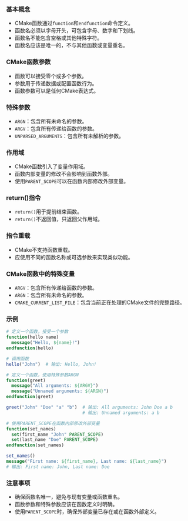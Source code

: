 ﻿### 基本概念
- CMake函数通过`function`和`endfunction`命令定义。
- 函数名必须以字母开头，可包含字母、数字和下划线。
- 函数名不能包含空格或其他特殊字符。
- 函数名应该是唯一的，不与其他函数或变量重名。

### CMake函数参数
- 函数可以接受零个或多个参数。
- 参数用于传递数据或配置函数行为。
- 函数参数可以是任何CMake表达式。

### 特殊参数
- `ARGN`：包含所有未命名的参数。
- `ARGV`：包含所有传递给函数的参数。
- `UNPARSED_ARGUMENTS`：包含所有未解析的参数。

### 作用域
- CMake函数引入了变量作用域。
- 函数内部变量的修改不会影响到函数外部。
- 使用`PARENT_SCOPE`可以在函数内部修改外部变量。

### return()指令
- `return()`用于提前结束函数。
- `return()`不返回值，只返回父作用域。

### 指令重载
- CMake不支持函数重载。
- 应使用不同的函数名称或可选参数来实现类似功能。

### CMake函数中的特殊变量
- `ARGV`：包含所有传递给函数的参数。
- `ARGN`：包含所有未命名的参数。
- `CMAKE_CURRENT_LIST_FILE`：包含当前正在处理的CMake文件的完整路径。

### 示例
```cmake
# 定义一个函数，接受一个参数
function(hello name)
  message("Hello, ${name}!")
endfunction(hello)

# 调用函数
hello("John")  # 输出: Hello, John!

# 定义一个函数，使用特殊参数ARGN
function(greet)
  message("All arguments: ${ARGV}")
  message("Unnamed arguments: ${ARGN}")
endfunction(greet)

greet("John" "Doe" "a" "b")  # 输出: All arguments: John Doe a b
                             # 输出: Unnamed arguments: a b

# 使用PARENT_SCOPE在函数内部修改外部变量
function(set_names)
  set(first_name "John" PARENT_SCOPE)
  set(last_name "Doe" PARENT_SCOPE)
endfunction(set_names)

set_names()
message("First name: ${first_name}, Last name: ${last_name}")
# 输出: First name: John, Last name: Doe
```

### 注意事项
- 确保函数名唯一，避免与现有变量或函数重名。
- 函数参数和特殊参数应该在函数定义时明确。
- 使用`PARENT_SCOPE`时，确保外部变量已存在或在函数外部定义。
